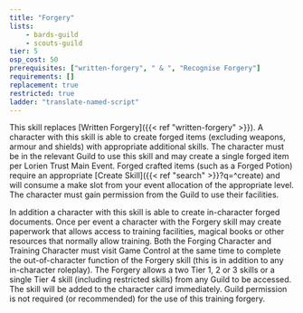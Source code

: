 ```yaml
---
title: "Forgery"
lists:
    - bards-guild
    - scouts-guild
tier: 5
osp_cost: 50
prerequisites: ["written-forgery", " & ", "Recognise Forgery"]
requirements: []
replacement: true
restricted: true
ladder: "translate-named-script"
---
```

This skill replaces [Written Forgery]({{< ref "written-forgery" >}}). A character with this skill is able to create forged items (excluding weapons, armour and shields) with appropriate additional skills. The character must be in the relevant Guild to use this skill and may create a single forged item per Lorien Trust Main Event. Forged crafted items (such as a Forged Potion) require an appropriate [Create Skill]({{< ref "search" >}}?q=^create) and will consume a make slot from your event allocation of the appropriate level. The character must gain permission from the Guild to use their facilities.

In addition a character with this skill is able to create in-character forged documents. Once per event a character with the Forgery skill may create paperwork that allows access to training facilities, magical books or other resources that normally allow training. Both the Forging Character and Training Character must visit Game Control at the same time to complete the out-of-character function of the Forgery skill (this is in addition to any in-character roleplay). The Forgery allows a two Tier 1, 2 or 3 skills or a single Tier 4 skill (including restricted skills) from any Guild to be accessed. The skill will be added to the character card immediately. Guild permission is not required (or recommended) for the use of this training forgery.